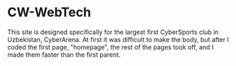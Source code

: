 # CW-WebTech
This site is designed specifically for the largest first CyberSports club in Uzbekistan, CyberArena. At first it was difficult to make the body, but after I coded the first page, "homepage", the rest of the pages took off, and I made them faster than the first parent.
